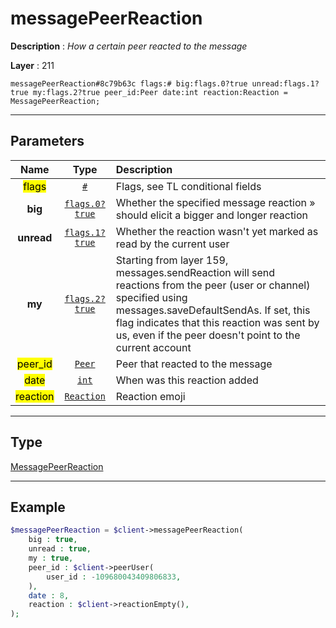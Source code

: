 # messagePeerReaction

**Description** : *How a certain peer reacted to the message*

**Layer** : 211

```tl
messagePeerReaction#8c79b63c flags:# big:flags.0?true unread:flags.1?true my:flags.2?true peer_id:Peer date:int reaction:Reaction = MessagePeerReaction;
```

---

## Parameters

| Name | Type | Description |
| :---: | :---: | :--- |
| <mark>flags</mark> | [`#`](type/#) | Flags, see TL conditional fields |
| **big** | [`flags.0?true`](type/true) | Whether the specified message reaction » should elicit a bigger and longer reaction |
| **unread** | [`flags.1?true`](type/true) | Whether the reaction wasn't yet marked as read by the current user |
| **my** | [`flags.2?true`](type/true) | Starting from layer 159, messages.sendReaction will send reactions from the peer (user or channel) specified using messages.saveDefaultSendAs. If set, this flag indicates that this reaction was sent by us, even if the peer doesn't point to the current account |
| <mark>peer_id</mark> | [`Peer`](type/Peer) | Peer that reacted to the message |
| <mark>date</mark> | [`int`](type/int) | When was this reaction added |
| <mark>reaction</mark> | [`Reaction`](type/Reaction) | Reaction emoji |

---

## Type

[MessagePeerReaction](type/MessagePeerReaction)

---

## Example

```php
$messagePeerReaction = $client->messagePeerReaction(
	big : true,
	unread : true,
	my : true,
	peer_id : $client->peerUser(
		user_id : -109680043409806833,
	),
	date : 8,
	reaction : $client->reactionEmpty(),
);
```